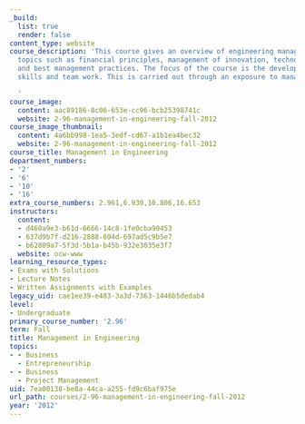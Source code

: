 ```yaml
---
_build:
  list: true
  render: false
content_type: website
course_description: 'This course gives an overview of engineering management and covers
  topics such as financial principles, management of innovation, technology strategy,
  and best management practices. The focus of the course is the development of individual
  skills and team work. This is carried out through an exposure to management tools.

  '
course_image:
  content: aac89186-8c06-653e-cc96-bcb25398741c
  website: 2-96-management-in-engineering-fall-2012
course_image_thumbnail:
  content: 4a6bb998-1ea5-3edf-cd67-a1b1ea4bec32
  website: 2-96-management-in-engineering-fall-2012
course_title: Management in Engineering
department_numbers:
- '2'
- '6'
- '10'
- '16'
extra_course_numbers: 2.961,6.930,10.806,16.653
instructors:
  content:
  - d460a9e3-b61d-6666-14c8-1fe0cba90453
  - 637d9b7f-d216-2888-694d-697ad5c9b5e7
  - b62809a7-5f3d-5b1a-b45b-932e3035e3f7
  website: ocw-www
learning_resource_types:
- Exams with Solutions
- Lecture Notes
- Written Assignments with Examples
legacy_uid: cae1ee39-e483-3a3d-7363-1446b5dedab4
level:
- Undergraduate
primary_course_number: '2.96'
term: Fall
title: Management in Engineering
topics:
- - Business
  - Entrepreneurship
- - Business
  - Project Management
uid: 7ea00138-be8a-44ca-a255-fd9c6baf975e
url_path: courses/2-96-management-in-engineering-fall-2012
year: '2012'
---
```

